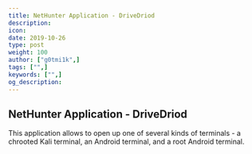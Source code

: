 ```yaml
---
title: NetHunter Application - DriveDriod
description:
icon:
date: 2019-10-26
type: post
weight: 100
author: ["g0tmi1k",]
tags: ["",]
keywords: ["",]
og_description:
---
```


## NetHunter Application - DriveDriod
This application allows to open up one of several kinds of terminals - a chrooted Kali terminal, an Android terminal, and a root Android terminal.

